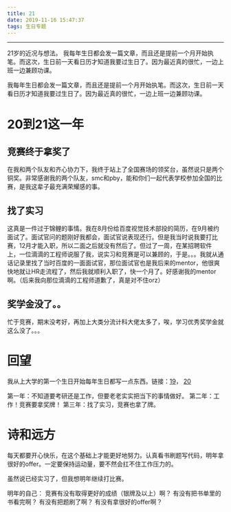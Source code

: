 ```yaml
---
title: 21
date: 2019-11-16 15:47:37
tags: 生日专题
---
```

---
21岁的近况与想法。
我每年生日都会发一篇文章，而且还是提前一个月开始执笔。而这次，生日前一天看日历才知道我要过生日了。因为最近真的很忙，一边上班一边兼顾功课。
<!-- more -->

我每年生日都会发一篇文章，而且还是提前一个月开始执笔。而这次，生日前一天看日历才知道我要过生日了。因为最近真的很忙，一边上班一边兼顾功课。

# 20到21这一年


## 竞赛终于拿奖了
在我和两个队友和齐心协力下，我终于站上了全国赛场的领奖台，虽然说只是两个铜奖。非常感谢我的两个队友，smc和pby，能和你们一起代表学校参加全国的比赛，是我这辈子最充满荣耀感的事。

## 找了实习
这真是一件过于锦鲤的事情。我在8月份给百度视觉技术部投的简历，在9月被约面试了。面试官问的题刚好我都会，面试官说表现还行。但是我当时说我要打比赛，12月才能入职，所以二面之后就没有然后了。但过了一周，在某招聘软件上，一位滴滴的工程师说服了我，说实习和竞赛是可以兼顾的，于是。。。我就从通话记录里找了当时百度的一面面试官，那位面试官也是我后来的mentor，他很爽快地就让HR走流程了，然后我就顺利入职了，快一个月了。好感谢我的mentor啊。（后来我向那位滴滴的工程师道歉了，真是对不住orz）

## 奖学金没了。。
忙于竞赛，期末没考好，再加上大类分流计科大佬太多了，唉，学习优秀奖学金就这么没了。。。
# 回望
我从上大学的第一个生日开始每年生日都写一点东西。链接：[19](https://www.jianshu.com/p/9a04a4f3066d)， [20](https://www.jianshu.com/p/1299a7a1b477)

第一年：不知道要考研还是工作，但要老老实实把当下的事情做好。
第二年：工作！竞赛要拿奖牌！
第三年：找了实习，竞赛也拿了牌。



# 诗和远方

每天都要开心快乐，在这个基础上才能更好地努力。认真看书刷题写代码，明年拿很好的offer。一定要保持运动量，要不然会扛不住工作压力的。

虽然说已经实习了，但我想明年继续打比赛。

明年的自己：
竞赛有没有取得更好的成绩（银牌及以上）啊？
有没有把书单里的书看完啊？
有没有把题刷了啊？
有没有拿很好的offer啊？